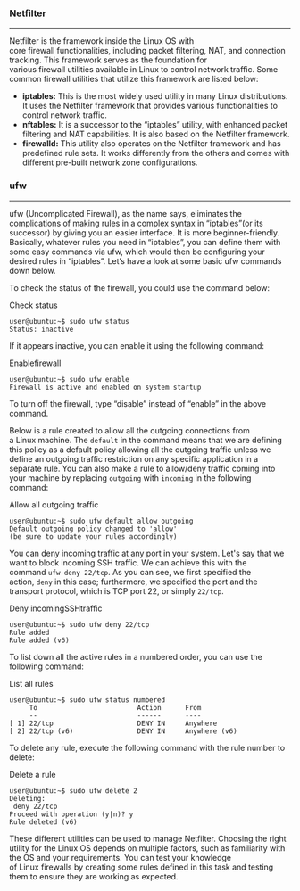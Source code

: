 
### Netfilter
---
Netfilter is the framework inside the Linux OS with core firewall functionalities, including packet filtering, NAT, and connection tracking. This framework serves as the foundation for various firewall utilities available in Linux to control network traffic. Some common firewall utilities that utilize this framework are listed below:

- **iptables:** This is the most widely used utility in many Linux distributions. It uses the Netfilter framework that provides various functionalities to control network traffic.
- **nftables:** It is a successor to the “iptables” utility, with enhanced packet filtering and NAT capabilities. It is also based on the Netfilter framework.
- **firewalld:** This utility also operates on the Netfilter framework and has predefined rule sets. It works differently from the others and comes with different pre-built network zone configurations.

### ufw 
----
ufw (Uncomplicated Firewall), as the name says, eliminates the complications of making rules in a complex syntax in “iptables”(or its successor) by giving you an easier interface. It is more beginner-friendly. Basically, whatever rules you need in “iptables”, you can define them with some easy commands via ufw, which would then be configuring your desired rules in “iptables”. Let’s have a look at some basic ufw commands down below.

To check the status of the firewall, you could use the command below:

Check status

```shell-session
user@ubuntu:~$ sudo ufw status
Status: inactive
```

If it appears inactive, you can enable it using the following command:

Enablefirewall

```shell-session
user@ubuntu:~$ sudo ufw enable
Firewall is active and enabled on system startup
```

To turn off the firewall, type “disable” instead of “enable” in the above command.

Below is a rule created to allow all the outgoing connections from a Linux machine. The `default` in the command means that we are defining this policy as a default policy allowing all the outgoing traffic unless we define an outgoing traffic restriction on any specific application in a separate rule. You can also make a rule to allow/deny traffic coming into your machine by replacing `outgoing` with `incoming` in the following command:

Allow all outgoing traffic

```shell-session
user@ubuntu:~$ sudo ufw default allow outgoing
Default outgoing policy changed to 'allow'
(be sure to update your rules accordingly)
```

You can deny incoming traffic at any port in your system. Let's say that we want to block incoming SSH traffic. We can achieve this with the command `ufw deny 22/tcp`. As you can see, we first specified the action, `deny` in this case; furthermore, we specified the port and the transport protocol, which is TCP port 22, or simply `22/tcp`.

Deny incomingSSHtraffic

```shell-session
user@ubuntu:~$ sudo ufw deny 22/tcp
Rule added
Rule added (v6)
```

To list down all the active rules in a numbered order, you can use the following command:

List all rules

```shell-session
user@ubuntu:~$ sudo ufw status numbered
     To                         Action      From
     --                         ------      ----
[ 1] 22/tcp                     DENY IN     Anywhere                  
[ 2] 22/tcp (v6)                DENY IN     Anywhere (v6)   
```

To delete any rule, execute the following command with the rule number to delete:

Delete a rule

```shell-session
user@ubuntu:~$ sudo ufw delete 2
Deleting:
 deny 22/tcp
Proceed with operation (y|n)? y
Rule deleted (v6)
```

These different utilities can be used to manage Netfilter. Choosing the right utility for the Linux OS depends on multiple factors, such as familiarity with the OS and your requirements. You can test your knowledge of Linux firewalls by creating some rules defined in this task and testing them to ensure they are working as expected.